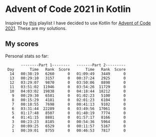 Advent of Code 2021 in Kotlin
=============================

Inspired by [this](https://www.youtube.com/playlist?list=PLlFc5cFwUnmwfLRLvIM7aV7s73eSTL005) playlist I have decided to use Kotlin for [Advent of Code 2021](https://adventofcode.com/2021). These are my solutions. 


My scores
--------

Personal stats so far:

           --------Part 1--------   -------Part 2---------
     Day       Time   Rank  Score       Time   Rank  Score
      14   00:38:19   6260      0   01:09:49   3449      0
      13   00:29:10   3157      0   00:37:24   2925      0
      12   03:29:07   9870      0   03:50:06   8898      0
      11   03:51:02  11946      0   03:54:26  11729      0
      10   04:03:02  19838      0   04:18:44  18212      0
       9   00:29:30   6581      0   01:02:23   5100      0
       8   00:15:29   4181      0   02:01:23   6104      0
       7   00:18:55   7698      0   00:41:13   9102      0
       6   03:31:44  22289      0   03:49:56  17061      0
       5   01:17:48   8507      0   01:40:19   7774      0
       4   01:41:15   8881      0   01:57:17   8166      0
       3   00:23:23   8185      0   00:54:36   5964      0
       2   00:09:25   6529      0   00:11:57   5167      0
       1   00:39:01   8755      0   00:46:53   7817      0
